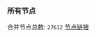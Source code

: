### 所有节点
合并节点总数: `27612`
[节点链接](https://github.com/qjlxg/586/raw/refs/heads/master/sub/sub_merge_base64.txt)


